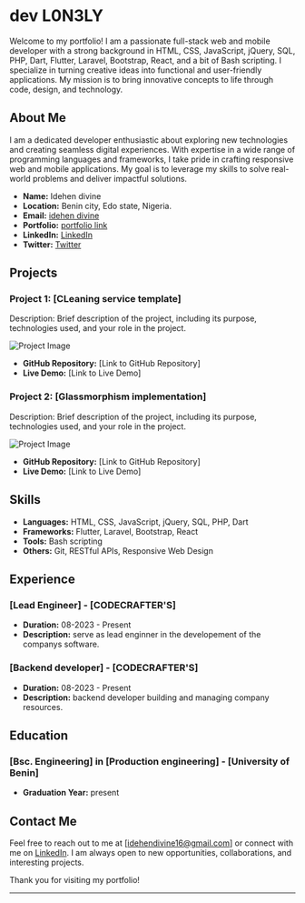 # dev L0N3LY

Welcome to my portfolio! I am a passionate full-stack web and mobile developer with a strong background in HTML, CSS, JavaScript, jQuery, SQL, PHP, Dart, Flutter, Laravel, Bootstrap, React, and a bit of Bash scripting. I specialize in turning creative ideas into functional and user-friendly applications. My mission is to bring innovative concepts to life through code, design, and technology.

## About Me

I am a dedicated developer enthusiastic about exploring new technologies and creating seamless digital experiences. With expertise in a wide range of programming languages and frameworks, I take pride in crafting responsive web and mobile applications. My goal is to leverage my skills to solve real-world problems and deliver impactful solutions.

- **Name:** Idehen divine
- **Location:** Benin city, Edo state, Nigeria.
- **Email:** [idehen divine](idehendivine16@gmail.com)
- **Portfolio:** [portfolio link](https://idehen-divine.github.io)
- **LinkedIn:** [LinkedIn](https://www.linkedin.com/in/idehen-divine)
- **Twitter:** [Twitter](https://x.com/idehen_divine/)

## Projects

### Project 1: [CLeaning service template]

Description: Brief description of the project, including its purpose, technologies used, and your role in the project.

![Project Image](link/to/project/image.png)

- **GitHub Repository:** [Link to GitHub Repository]
- **Live Demo:** [Link to Live Demo]

### Project 2: [Glassmorphism implementation]

Description: Brief description of the project, including its purpose, technologies used, and your role in the project.

![Project Image](link/to/project/image.png)

- **GitHub Repository:** [Link to GitHub Repository]
- **Live Demo:** [Link to Live Demo]

## Skills

- **Languages:** HTML, CSS, JavaScript, jQuery, SQL, PHP, Dart
- **Frameworks:** Flutter, Laravel, Bootstrap, React
- **Tools:** Bash scripting
- **Others:** Git, RESTful APIs, Responsive Web Design

## Experience

### [Lead Engineer] - [CODECRAFTER'S]
- **Duration:** 08-2023 - Present
- **Description:** serve as lead enginner in the developement of the companys software.

### [Backend developer] - [CODECRAFTER'S]
- **Duration:** 08-2023 - Present
- **Description:** backend developer building and managing company resources.

## Education

### [Bsc. Engineering] in [Production engineering] - [University of Benin]
- **Graduation Year:** present
  
## Contact Me

Feel free to reach out to me at [idehendivine16@gmail.com] or connect with me on [LinkedIn](https://www.linkedin.com/in/idehen-divine). I am always open to new opportunities, collaborations, and interesting projects.

Thank you for visiting my portfolio!

---
